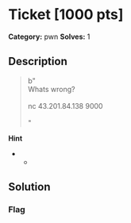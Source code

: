# Ticket [1000 pts]

**Category:** pwn
**Solves:** 1

## Description
>b"<br>Whats wrong?<br><br>nc 43.201.84.138 9000<br><br>"

**Hint**
* -

## Solution

### Flag


